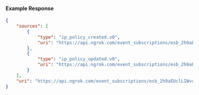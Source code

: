 <!-- Code generated for API Clients. DO NOT EDIT. -->

#### Example Response

```json
{
	"sources": [
		{
			"type": "ip_policy_created.v0",
			"uri": "https://api.ngrok.com/event_subscriptions/esb_2h9aEUclLIWvolx3fcnyi28Evfy/sources/ip_policy_created.v0"
		},
		{
			"type": "ip_policy_updated.v0",
			"uri": "https://api.ngrok.com/event_subscriptions/esb_2h9aEUclLIWvolx3fcnyi28Evfy/sources/ip_policy_updated.v0"
		}
	],
	"uri": "https://api.ngrok.com/event_subscriptions/esb_2h9aEUclLIWvolx3fcnyi28Evfy/sources"
}
```
